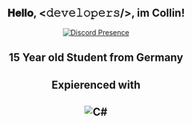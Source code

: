 <div align="center">
<h2> 𝐇𝐞𝐥𝐥𝐨, <𝚍𝚎𝚟𝚎𝚕𝚘𝚙𝚎𝚛𝚜/>, im Collin!</h2>

</div>

<div align="center" width="50">

[![Discord Presence](https://lanyard.cnrad.dev/api/749233228996673536)](https://discord.com/users/749233228996673536)

<div align="center" width="50">
  
<h2>15 Year old Student from Germany<h2>
<h2>Expierenced with<h2>
<img alt="C#" src="https://img.shields.io/badge/c%23-%23239120.svg?&style=for-the-badge&logo=c-sharp&logoColor=white"/>

